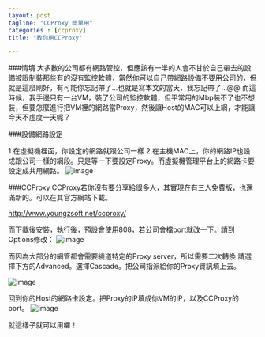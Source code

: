 ```yaml
---
layout: post
tagline: "CCProxy 簡單用"
categories : [ccproxy]
title: "教你用CCProxy"

---
```


###情境
大多數的公司都有網路管控，但應該有一半的人會不甘於自己帶去的設備被限制裝那些有的沒有監控軟體，當然你可以自己帶網路設備不要用公司的，但就是這麼剛好，有可能你忘記帶了...也就是寫本文的當天，我忘記帶了...@@ 而這時候，我手邊只有一台VM，裝了公司的監控軟體，但平常用的Mbp裝不了也不想裝，但要怎麼進行把VM裡的網路當Proxy，然後讓Host的MAC可以上網，才能讓今天不虛度一天呢？


###設備網路設定


1.在虛擬機裡面，你設定的網路就跟公司一樣
2.在主機MAC上，你的網路IP也設成跟公司一樣的網段。只是等一下要設定Proxy。而虛擬機管理平台上的網路卡要設定成共用網路。
![image](https://farm9.staticflickr.com/8590/15955405868_e74bc2e4cd_o.png)

###CCProxy
CCProxy若你沒有要分享給很多人，其實現在有三人免費版，也還滿新的。可以在其官方網站下載。

http://www.youngzsoft.net/ccproxy/

而下載後安裝，執行後，預設會使用808，若公司會檔port就改一下。請到Options修改：
![image](https://farm8.staticflickr.com/7487/16117092186_047e7ec8cf_o.png)

而因為大部分的網管都會需要繞道特定的Proxy server，所以需要二次轉換
請選擇下方的Advanced。選擇Cascade。把公司指派給你的Proxy資訊填上去。

![image](https://farm8.staticflickr.com/7564/16142146212_62d9bd43e4_o.png)

回到你的Host的網路卡設定。把Proxy的iP填成你VM的IP，以及CCProxy的port。
![image](https://farm9.staticflickr.com/8569/15520618604_913043547b_o.png)

就這樣子就可以用囉！